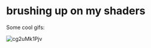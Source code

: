 # brushing up on my shaders

Some cool gifs:

![cg2uMk1Pjv](https://user-images.githubusercontent.com/20687907/168446356-fdb14ec6-f7a5-4dc7-8bfd-2f1ce8cdbc21.gif)
